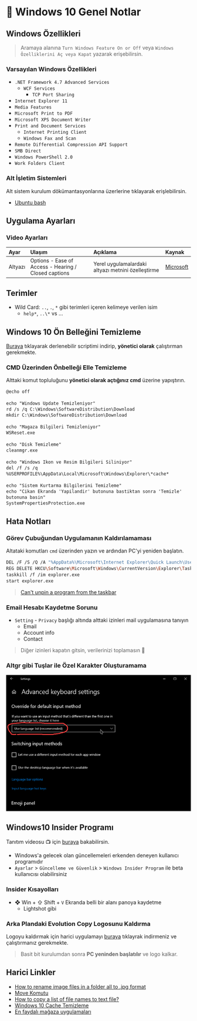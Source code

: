 # 🌠 Windows 10 Genel Notlar

## Windows Özellikleri

> Aramaya alanına `Turn Windows Feature On or Off` veya `Windows Özelliklerini Aç veya Kapat` yazarak erişebilirsin.

### Varsayılan Windows Özellikleri

* `.NET Framework 4.7 Advanced Services`
  * `WCF Services`
    * `TCP Port Sharing`
* `Internet Explorer 11`
* `Media Features`
* `Microsoft Print to PDF`
* `Microsoft XPS Document Writer`
* `Print and Document Services`
  * `Internet Printing Client`
  * `Windows Fax and Scan`
* `Remote Differential Compression API Support`
* `SMB Direct`
* `Windows PowerShell 2.0`
* `Work Folders Client`

### Alt İşletim Sistemleri

Alt sistem kurulum dökümantasyonlarına üzerlerine tıklayarak erişlebilirsin.

* [Ubuntu bash](https://docs.microsoft.com/en-us/windows/wsl/install-win10)

## Uygulama Ayarları

### Video Ayarları

| Ayar | Ulaşım | Açıklama | Kaynak |
| :--- | :--- | :--- | :--- |
| Altyazı | Options - Ease of Access - Hearing / Closed captions | Yerel uygulamalardaki altyazı metnini özelleştirme | [Microsoft](https://support.microsoft.com/en-us/help/3078107/closed-captions-in-movies-tv-content-on-windows-10) |

## Terimler

* Wild Card: `..`, `.`, `*` gibi terimleri içeren kelimeye verilen isim
  * `help*`, `..\*` vs ...

## Windows 10 Ön Belleğini Temizleme

[Buraya](https://drive.google.com/open?id=1E-EDDSFxAvPM9QZAzciQ2fCaakgRwl6k) tıklayarak derlenebilir scriptimi indirip, **yönetici olarak** çalıştırman gerekmekte.

### CMD Üzerinden Önbelleği Elle Temizleme

Alttaki komut topluluğunu **yönetici olarak açtığınız cmd** üzerine yapıştırın.

```text
@echo off

echo "Windows Update Temizleniyor"
rd /s /q C:\Windows\SoftwareDistribution\Download
mkdir C:\Windows\SoftwareDistribution\Download

echo "Magaza Bilgileri Temizleniyor"
WSReset.exe

echo "Disk Temizleme"
cleanmgr.exe

echo "Windows Ikon ve Resim Bilgileri Siliniyor"
del /f /s /q %USERPROFILE%\AppData\Local\Microsoft\Windows\Explorer\*cache*

echo "Sistem Kurtarma Bilgilerini Temizleme"
echo "Cikan Ekranda 'Yapilandir' butonuna bastiktan sonra 'Temizle' butonuna basin"
SystemPropertiesProtection.exe
```

## Hata Notları

### Görev Çubuğundan Uygulamanın Kaldırılamaması

Altataki komutları `cmd` üzerinden yazın ve ardından PC'yi yeniden başlatın.

```bash
DEL /F /S /Q /A "%AppData%\Microsoft\Internet Explorer\Quick Launch\User Pinned\TaskBar\*"
REG DELETE HKCU\Software\Microsoft\Windows\CurrentVersion\Explorer\Taskband /F
taskkill /f /im explorer.exe
start explorer.exe
```

> [Can't unpin a program from the taskbar ](https://answers.microsoft.com/en-us/windows/forum/windows_7-desktop/cant-unpin-a-program-from-the-taskbar/76e9bbc7-8717-4156-ab72-c9ac975dd6e9)

### Email Hesabı Kaydetme Sorunu

* `Setting` - `Privacy` başlığı altında alttaki izinleri mail uygulamasına tanıyın
  * Email
  * Account info
  * Contact

> Diğer izinleri kapatın gitsin, verilerinizi toplamasın 🧐

### Altgr gibi Tuşlar ile Özel Karakter Oluşturamama

![win\_langbug](../.gitbook/assets/win_langbug.png)

## Windows10 Insider Programı

Tanıtım videosu 📺 için [buraya](https://www.youtube.com/watch?v=wH_lKkzHHR0) bakabilirsin.

* Windows'a gelecek olan güncellemeleri erkenden deneyen kullanıcı programıdır
* `Ayarlar` &gt; `Güncelleme ve Güvenlik` &gt; `Windows Insider Program` ile beta kullanıcısı olabilirsiniz

### Insider Kısayolları

* ❖ Win + ⇧ Shift + `V` Ekranda belli bir alanı panoya kaydetme
  * Lightshot gibi

### Arka Plandaki Evolution Copy Logosunu Kaldırma

Logoyu kaldırmak için harici uygulamayı [buraya](https://drive.google.com/open?id=1LkKdUCG1XKO3mrXwNV-OK50Y8vGvLRpt) tıklayrak indirmeniz ve çalıştırmanız gerekmekte.

> Basit bit kurulumdan sonra **PC yeninden başlatılır** ve logo kalkar.

## Harici Linkler

* [How to rename image files in a folder all to .jpg format](https://answers.microsoft.com/en-us/windows/forum/windows_10-files/how-to-rename-image-files-in-a-folder-all-to-jpg/2a7e2873-e04b-472b-b239-afad2f2020fc)
* [Move Komutu](https://www.windows-commandline.com/move-files-directories/)
* [How to copy a list of file names to text file?](https://superuser.com/questions/395836/how-to-copy-a-list-of-file-names-to-text-file)
* [Windows 10 Cache Temizleme](https://www.itechtics.com/clear-types-windows-10-cache/)
* [En faydalı mağaza uygulamaları](https://www.makeuseof.com/tag/microsoft-mac-book-sell-surface-laptop/)


